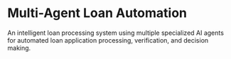 # Multi-Agent Loan Automation

An intelligent loan processing system using multiple specialized AI agents for automated loan application processing, verification, and decision making.
